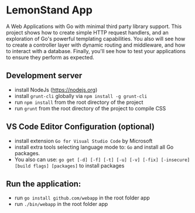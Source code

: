 # LemonStand App
A Web Applications with Go with minimal third party library support.
This project shows how to create simple HTTP request handlers, and an exploration of Go's powerful templating capabilities.
You also will see how to create a controller layer with dynamic routing and middleware, and how to interact with a database. Finally, you'll see how to test your applications to ensure they perform as expected. 

## Development server

* install NodeJs (https://nodejs.org)
* install `grunt-cli` globally via `npm install -g grunt-cli`
* run `npm install` from the root directory of the project
* run `grunt` from the root directory of the project to compile CSS

## VS Code Editor Configuration (optional)
* install extension `Go for Visual Studio Code` by Microsoft
* install extra tools selecting language mode to: `Go` and install all Go packages.
* You also can use: `go get [-d] [-f] [-t] [-u] [-v] [-fix] [-insecure] [build flags] [packages]` to install packages


## Run the application:
* run `go install github.com/webapp` in the root folder app
* run `./bin/webapp` in the root folder app

